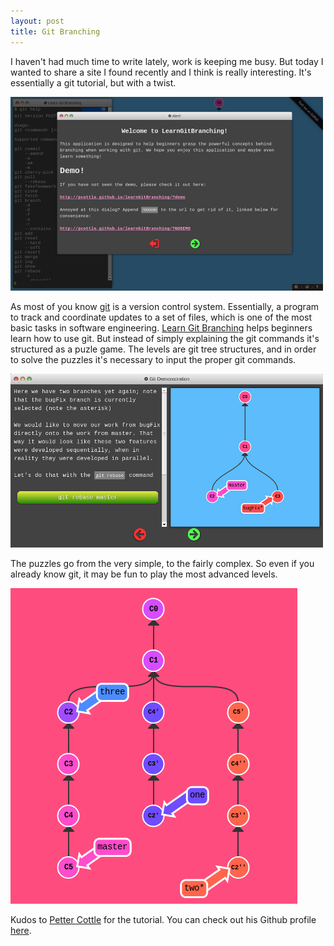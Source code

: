 ```yaml
---
layout: post
title: Git Branching
---
```



<p>
I haven't had much time to write lately, work is keeping me busy. But today
I wanted to share a site I found recently and I think is really interesting.
It's essentially a git tutorial, but with a twist.
</p>

<a href="http://pcottle.github.io/learnGitBranching/">
  <img src="/images/learn-git1.png"
    alt="Learn Git branching screenshot"/>
</a>

<p>
As most of you know <a href="http://git-scm.com/">git</a> is a version control
system. Essentially, a program to track and coordinate updates to a set of
files, which is one of the most basic tasks in software engineering.
<a href="http://pcottle.github.io/learnGitBranching/">Learn Git Branching</a>
helps beginners learn how to use git. But instead of simply explaining the
git commands it's structured as a puzle game. The levels are git tree
structures, and in order to solve the puzzles it's necessary to input the
proper git commands.
</p>

<img src="/images/learn-git2.png"
  alt="Learn Git branching simple example"/>

<p>
The puzzles go from the very simple, to the fairly complex. So even if you
already know git, it may be fun to play the most advanced levels.
</p>

<img src="/images/learn-git3.png"
  alt="Learn Git branching complex exercise"/>

<p>
Kudos to <a href="http://petermcottle.com/">Petter Cottle</a> for the tutorial.
You can check out his Github profile
<a href="https://github.com/pcottle">here</a>.
</p>
